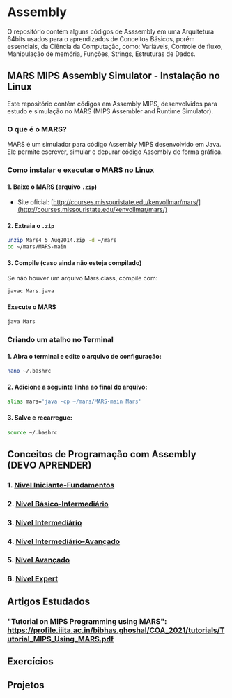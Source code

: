 # Assembly
O repositório contém alguns códigos de Asssembly em uma Arquitetura 64bits usados para o aprendizados de Conceitos Básicos, porém essenciais, da Ciência da Computação, como: Variáveis, Controle de fluxo, Manipulação de memória, Funções, Strings, Estruturas de Dados.


## MARS MIPS Assembly Simulator - Instalação no Linux

Este repositório contém códigos em Assembly MIPS, desenvolvidos para estudo e simulação no MARS (MIPS Assembler and Runtime Simulator).

### O que é o MARS?
MARS é um simulador para código Assembly MIPS desenvolvido em Java. Ele permite escrever, simular e depurar código Assembly de forma gráfica.

### Como instalar e executar o MARS no Linux

#### 1. Baixe o MARS (arquivo `.zip`)

- Site oficial: [http://courses.missouristate.edu/kenvollmar/mars/](http://courses.missouristate.edu/kenvollmar/mars/)

#### 2. Extraia o `.zip`

```bash
unzip Mars4_5_Aug2014.zip -d ~/mars
cd ~/mars/MARS-main
```
#### 3. Compile (caso ainda não esteja compilado)
Se não houver um arquivo Mars.class, compile com:

```bash
javac Mars.java
```

#### Execute o MARS

```bash
java Mars
```

### Criando um atalho no Terminal
#### 1. Abra o terminal e edite o arquivo de configuração:

```bash
nano ~/.bashrc
```
#### 2. Adicione a seguinte linha ao final do arquivo:

``` bash
alias mars='java -cp ~/mars/MARS-main Mars'
```
#### 3. Salve e recarregue:

```bash
source ~/.bashrc
```

## Conceitos de Programação com Assembly (DEVO APRENDER)
### 1. [Nivel Iniciante-Fundamentos](/home/leozin/ciencia_computacao/assembly/1.Iniciante/README.md)

### 2. [Nível Básico-Intermediário](/home/leozin/ciencia_computacao/assembly/2.Iniciante_Intermediário/README.md)

### 3. [Nível Intermediário](/home/leozin/ciencia_computacao/assembly/3.Intermediário/README.md)

### 4. [Nível Intermediário-Avançado](/home/leozin/ciencia_computacao/assembly/4.Intermediário_Avançado/README.md)

### 5. [Nível Avançado](/home/leozin/ciencia_computacao/assembly/5.Avançado/README.md)

### 6. [Nível Expert](/home/leozin/ciencia_computacao/assembly/6.Expert/README.md)

	
## Artigos Estudados
### "Tutorial on MIPS Programming using MARS": https://profile.iiita.ac.in/bibhas.ghoshal/COA_2021/tutorials/Tutorial_MIPS_Using_MARS.pdf
## Exercícios 

## Projetos
     